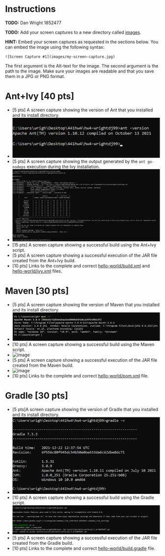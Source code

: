 # Instructions
**TODO:** Dan Wright 1852477

**TODO:** Add your screen captures to a new directory called [images](images).

**HINT:** Embed your screen captures as requested in the sections below. You can embed the image using the following syntax:

```
![Screen Capture #1](images/my-screen-capture.jpg)
```

The first argument is the Alt-text for the image. The second argument is the path to the image. Make sure your images are readable and that you save them in a JPG or PNG format.

# Ant+Ivy [40 pts]
- [5 pts] A screen capture showing the version of Ant that you installed and its install directory.
- ![Screen Capture #1](images/ant-version.png) 
- [5 pts] A screen capture showing the output generated by the `ant go-nodeps` execution during the Ivy installation.
- ![Screen Capture #2](images/ant-go-nodeps.png)
- [15 pts] A screen capture showing a successful build using the Ant+Ivy script.
- [5 pts] A screen capture showing a successful execution of the JAR file created from the Ant+Ivy build.
- [10 pts] Links to the complete and correct [hello-world/build.xml](hello-world/build.xml) and [hello-world/ivy.xml](hello-world/ivy.xml) files.

# Maven [30 pts]
- [5 pts] A screen capture showing the version of Maven that you installed and its install directory.
- ![Screen Capture #3](images/mvnversion.png)
- [10 pts] A screen capture showing a successful build using the Maven script.
- <img width="431" alt="image" src="https://user-images.githubusercontent.com/60994655/154598560-3c8eea1c-ad8b-4c73-a5ed-666eb327b209.png">
- [5 pts] A screen capture showing a successful execution of the JAR file created from the Maven build.
- <img width="433" alt="image" src="https://user-images.githubusercontent.com/60994655/154598457-bd365001-cd97-4b4a-bd16-38c868703f8d.png">
- [10 pts] Links to the complete and correct [hello-world/pom.xml](hello-world/pom.xml) file.

# Gradle [30 pts]
- [5 pts]A screen capture showing the version of Gradle that you installed and its install directory.
- ![Screen Capture #4](images/gradversion.png)
- [10 pts] A screen capture showing a successful build using the Gradle script.
- ![Screen Capture #4](images/gradlebuild.png)
- [5 pts] A screen capture showing a successful execution of the JAR file created from the Gradle build.
- [10 pts] Links to the complete and correct [hello-world/build.gradle](hello-world/build.gradle) file.
